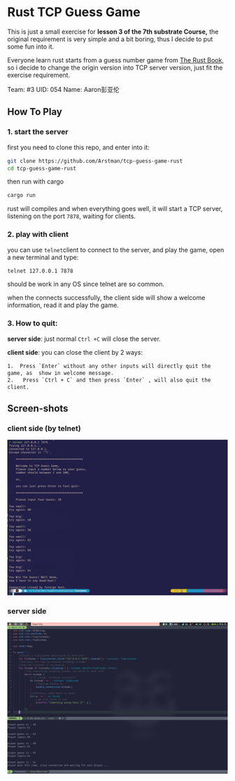 # Rust TCP Guess Game
This is just a small exercise for **lesson 3 of the 7th substrate Course,** the original requirement is very simple and a bit boring, thus I decide to put some fun into it.

Everyone learn rust starts from a guess number game from  [The Rust Book](https://doc.rust-lang.org/book/ch02-00-guessing-game-tutorial.html), so i decide to change the origin version into TCP server version, just fit the exercise requirement.


Team: #3
UID: 054
Name: Aaron彭亚伦

## How To Play

###  1. start the server

first you need to clone this repo, and enter into it:

```bash
git clone https://github.com/Arstman/tcp-guess-game-rust
cd tcp-guess-game-rust
```

then run with cargo

```bash
cargo run
```

rust will compiles and when everything goes well, it will start a TCP server, listening on the port `7878`, waiting for clients.

### 2. play with client

you can use `telnet`client  to connect to the server, and play the game, open a new terminal and type:

```bash
telnet 127.0.0.1 7878
```

should be work in any OS since telnet are so common.

when the connects successfully, the client  side will  show a welcome information, read it and play the game.

### 3. How to quit:

**server side**: just normal `Ctrl +C` will close the server.

**client side**:  you can close the client by 2 ways: 

	1.  Press `Enter` without any other inputs will directly quit the game, as  show in welcome message.
	2.   Press `Ctrl + C` and then press `Enter` , will also quit the client.



## Screen-shots

### client side (by telnet)

![client side screenshot](https://raw.githubusercontent.com/Arstman/tcp-guess-game-rust/main/screenshots/ch3_client_sid.png)

### server side

![server side screenshot](https://github.com/Arstman/tcp-guess-game-rust/blob/main/screenshots/ch3_server_sid.png)

